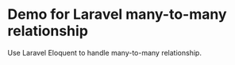 # Demo for Laravel many-to-many relationship

Use Laravel Eloquent to handle many-to-many relationship.
